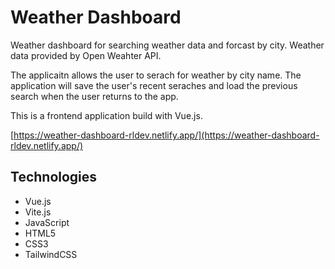 # Weather Dashboard

Weather dashboard for searching weather data and forcast by city. Weather data provided by Open Weahter API.

The applicaitn allows the user to serach for weather by city name. The application will save the user's recent seraches and load the previous search when the user returns to the app.

This is a frontend application build with Vue.js.

[https://weather-dashboard-rldev.netlify.app/](https://weather-dashboard-rldev.netlify.app/)

## Technologies

- Vue.js
- Vite.js
- JavaScript
- HTML5
- CSS3
- TailwindCSS